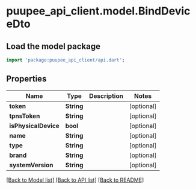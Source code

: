 # puupee_api_client.model.BindDeviceDto

## Load the model package
```dart
import 'package:puupee_api_client/api.dart';
```

## Properties
Name | Type | Description | Notes
------------ | ------------- | ------------- | -------------
**token** | **String** |  | [optional] 
**tpnsToken** | **String** |  | [optional] 
**isPhysicalDevice** | **bool** |  | [optional] 
**name** | **String** |  | [optional] 
**type** | **String** |  | [optional] 
**brand** | **String** |  | [optional] 
**systemVersion** | **String** |  | [optional] 

[[Back to Model list]](../README.md#documentation-for-models) [[Back to API list]](../README.md#documentation-for-api-endpoints) [[Back to README]](../README.md)


